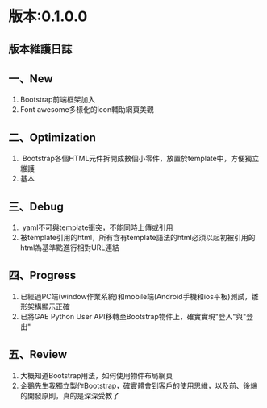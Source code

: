 版本:0.1.0.0
=============
<h2>
版本維護日誌</h2>
<h2>
一、New</h2>
<div>
<ol>
<li>Bootstrap前端框架加入</li>
<li>Font awesome多樣化的icon輔助網頁美觀</li>
</ol>
<div>

</div>
</div>
<div>
<h2>
二、Optimization</h2>
</div>
<div>
<ol>
<li>&nbsp;Bootstrap各個HTML元件拆開成數個小零件，放置於template中，方便獨立維護</li>
<li>基本</li>
</ol>
<div>

</div>
</div>
<div>
<div>
<h2>
三、Debug</h2>
</div>
<div>
<ol>
<li>&nbsp;yaml不可與template衝突，不能同時上傳或引用</li>
<li>被template引用的html，所有含有template語法的html必須以起初被引用的html為基準點進行相對URL連結</li>
</ol>
<div>

</div>
</div>
</div>
<div>
<div>
<h2>
四、Progress</h2>
</div>
<div>
<ol>
<li>已經過PC端(window作業系統)和mobile端(Android手機和ios平板)測試，雛形架構顯示正確</li>
<li>已將GAE Python User API移轉至Bootstrap物件上，確實實現"登入"與"登出"</li>
</ol>
</div>
</div>
<div>

</div>
<div>
<div>
<h2>
五、Review</h2>
</div>
<div>
<ol>
<li>大概知道Bootstrap用法，如何使用物件布局網頁</li>
<li>企鵝先生我獨立製作Bootstrap，確實體會到客戶的使用思維，以及前、後端的開發原則，真的是深深受教了</li>
</ol>
<div>

</div>
</div>
</div>
